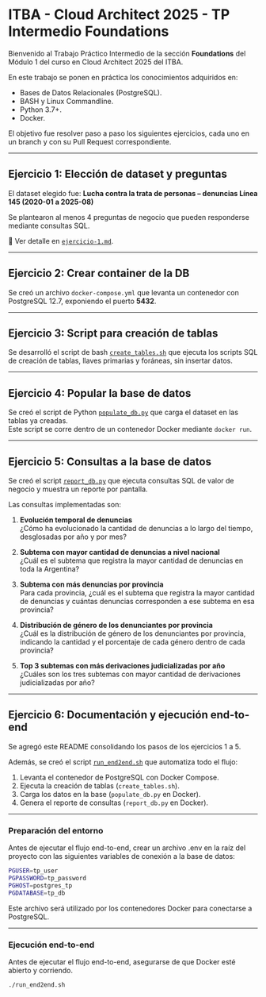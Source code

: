 # ITBA - Cloud Architect 2025 - TP Intermedio Foundations

Bienvenido al Trabajo Práctico Intermedio de la sección **Foundations** del Módulo 1 del curso en Cloud Architect 2025 del ITBA.  

En este trabajo se ponen en práctica los conocimientos adquiridos en:

- Bases de Datos Relacionales (PostgreSQL).
- BASH y Linux Commandline.
- Python 3.7+.
- Docker.

El objetivo fue resolver paso a paso los siguientes ejercicios, cada uno en un branch y con su Pull Request correspondiente.  

---

## Ejercicio 1: Elección de dataset y preguntas

El dataset elegido fue: **Lucha contra la trata de personas – denuncias Línea 145 (2020-01 a 2025-08)** 

Se plantearon al menos 4 preguntas de negocio que pueden responderse mediante consultas SQL.  

📄 Ver detalle en [`ejercicio-1.md`](./ejercicio-1.md).

---

## Ejercicio 2: Crear container de la DB

Se creó un archivo `docker-compose.yml` que levanta un contenedor con PostgreSQL 12.7, exponiendo el puerto **5432**.  

---

## Ejercicio 3: Script para creación de tablas

Se desarrolló el script de bash [`create_tables.sh`](./create_tables.sh) que ejecuta los scripts SQL de creación de tablas, llaves primarias y foráneas, sin insertar datos.  

---

## Ejercicio 4: Popular la base de datos

Se creó el script de Python [`populate_db.py`](./scripts/populate_db.py) que carga el dataset en las tablas ya creadas.  
Este script se corre dentro de un contenedor Docker mediante `docker run`.  

---

## Ejercicio 5: Consultas a la base de datos

Se creó el script [`report_db.py`](./scripts/report_db.py) que ejecuta consultas SQL de valor de negocio y muestra un reporte por pantalla.  

Las consultas implementadas son:

1. **Evolución temporal de denuncias**  
   ¿Cómo ha evolucionado la cantidad de denuncias a lo largo del tiempo, desglosadas por año y por mes?


2. **Subtema con mayor cantidad de denuncias a nivel nacional**  
   ¿Cuál es el subtema que registra la mayor cantidad de denuncias en toda la Argentina?  


3. **Subtema con más denuncias por provincia**  
   Para cada provincia, ¿cuál es el subtema que registra la mayor cantidad de denuncias y cuántas denuncias corresponden a ese subtema en esa provincia?
  

4. **Distribución de género de los denunciantes por provincia**  
   ¿Cuál es la distribución de género de los denunciantes por provincia, indicando la cantidad y el porcentaje de cada género dentro de cada provincia?


5. **Top 3 subtemas con más derivaciones judicializadas por año**  
   ¿Cuáles son los tres subtemas con mayor cantidad de derivaciones judicializadas por año?

---

## Ejercicio 6: Documentación y ejecución end-to-end

Se agregó este README consolidando los pasos de los ejercicios 1 a 5.  

Además, se creó el script [`run_end2end.sh`](./run_end2end.sh) que automatiza todo el flujo:  

1. Levanta el contenedor de PostgreSQL con Docker Compose.  
2. Ejecuta la creación de tablas (`create_tables.sh`).  
3. Carga los datos en la base (`populate_db.py` en Docker).  
4. Genera el reporte de consultas (`report_db.py` en Docker). 

---

### Preparación del entorno

Antes de ejecutar el flujo end-to-end, crear un archivo .env en la raíz del proyecto con las siguientes variables de conexión a la base de datos:

```bash
PGUSER=tp_user
PGPASSWORD=tp_password
PGHOST=postgres_tp
PGDATABASE=tp_db
```
Este archivo será utilizado por los contenedores Docker para conectarse a PostgreSQL.

---

### Ejecución end-to-end

Antes de ejecutar el flujo end-to-end, asegurarse de que Docker esté abierto y corriendo.

```bash
./run_end2end.sh